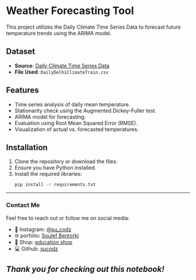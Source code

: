 # Weather Forecasting Tool

This project utilizes the Daily Climate Time Series Data to forecast future temperature trends using the ARIMA model.

## Dataset

- **Source**: [Daily Climate Time Series Data](https://www.kaggle.com/datasets/sumanthvrao/daily-climate-time-series-data)
- **File Used**: `DailyDelhiClimateTrain.csv`

## Features

- Time series analysis of daily mean temperature.
- Stationarity check using the Augmented Dickey-Fuller test.
- ARIMA model for forecasting.
- Evaluation using Root Mean Squared Error (RMSE).
- Visualization of actual vs. forecasted temperatures.

## Installation

1. Clone the repository or download the files.
2. Ensure you have Python installed.
3. Install the required libraries:
   ```bash
   pip install -r requirements.txt

---

###  Contact Me

Feel free to reach out or follow me on social media:

- 📸 Instagram: [@su_codz](https://www.instagram.com/su_codz/)
- 🌐 porfolio: [Soulef Bentorki](https://soulefbentorki.netlify.app)
- 💼 Shop: [education shop](https://ko-fi.com/soulefbentorki)
- 💻 Github: [sucodz](https://github.com/sucodz)


_Thank you for checking out this notebook!_
---

